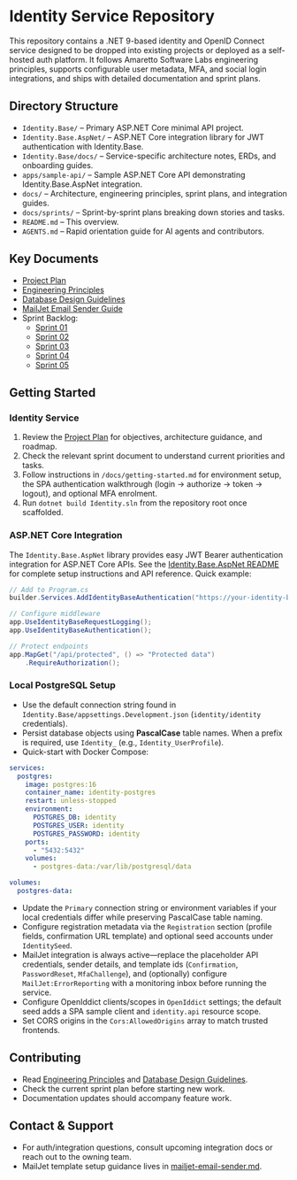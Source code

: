 # Identity Service Repository

This repository contains a .NET 9-based identity and OpenID Connect service designed to be dropped into existing projects or deployed as a self-hosted auth platform. It follows Amaretto Software Labs engineering principles, supports configurable user metadata, MFA, and social login integrations, and ships with detailed documentation and sprint plans.

## Directory Structure
- `Identity.Base/` – Primary ASP.NET Core minimal API project.
- `Identity.Base.AspNet/` – ASP.NET Core integration library for JWT authentication with Identity.Base.
- `Identity.Base/docs/` – Service-specific architecture notes, ERDs, and onboarding guides.
- `apps/sample-api/` – Sample ASP.NET Core API demonstrating Identity.Base.AspNet integration.
- `docs/` – Architecture, engineering principles, sprint plans, and integration guides.
- `docs/sprints/` – Sprint-by-sprint plans breaking down stories and tasks.
- `README.md` – This overview.
- `AGENTS.md` – Rapid orientation guide for AI agents and contributors.

## Key Documents
- [Project Plan](docs/identity-oidc-project-plan.md)
- [Engineering Principles](docs/Engineering_Principles.md)
- [Database Design Guidelines](docs/Database_Design_Guidelines.md)
- [MailJet Email Sender Guide](docs/mailjet-email-sender.md)
- Sprint Backlog:
  - [Sprint 01](docs/sprints/sprint-01.md)
  - [Sprint 02](docs/sprints/sprint-02.md)
  - [Sprint 03](docs/sprints/sprint-03.md)
  - [Sprint 04](docs/sprints/sprint-04.md)
  - [Sprint 05](docs/sprints/sprint-05.md)

## Getting Started

### Identity Service
1. Review the [Project Plan](docs/identity-oidc-project-plan.md) for objectives, architecture guidance, and roadmap.
2. Check the relevant sprint document to understand current priorities and tasks.
3. Follow instructions in `/docs/getting-started.md` for environment setup, the SPA authentication walkthrough (login → authorize → token → logout), and optional MFA enrolment.
4. Run `dotnet build Identity.sln` from the repository root once scaffolded.

### ASP.NET Core Integration
The `Identity.Base.AspNet` library provides easy JWT Bearer authentication integration for ASP.NET Core APIs. See the [Identity.Base.AspNet README](Identity.Base.AspNet/README.md) for complete setup instructions and API reference. Quick example:

```csharp
// Add to Program.cs
builder.Services.AddIdentityBaseAuthentication("https://your-identity-base-url");

// Configure middleware
app.UseIdentityBaseRequestLogging();
app.UseIdentityBaseAuthentication();

// Protect endpoints
app.MapGet("/api/protected", () => "Protected data")
    .RequireAuthorization();
```

### Local PostgreSQL Setup
- Use the default connection string found in `Identity.Base/appsettings.Development.json` (`identity/identity` credentials).
- Persist database objects using **PascalCase** table names. When a prefix is required, use `Identity_` (e.g., `Identity_UserProfile`).
- Quick-start with Docker Compose:

```yaml
services:
  postgres:
    image: postgres:16
    container_name: identity-postgres
    restart: unless-stopped
    environment:
      POSTGRES_DB: identity
      POSTGRES_USER: identity
      POSTGRES_PASSWORD: identity
    ports:
      - "5432:5432"
    volumes:
      - postgres-data:/var/lib/postgresql/data

volumes:
  postgres-data:
```

- Update the `Primary` connection string or environment variables if your local credentials differ while preserving PascalCase table naming.
- Configure registration metadata via the `Registration` section (profile fields, confirmation URL template) and optional seed accounts under `IdentitySeed`.
- MailJet integration is always active—replace the placeholder API credentials, sender details, and template ids (`Confirmation`, `PasswordReset`, `MfaChallenge`), and (optionally) configure `MailJet:ErrorReporting` with a monitoring inbox before running the service.
- Configure OpenIddict clients/scopes in `OpenIddict` settings; the default seed adds a SPA sample client and `identity.api` resource scope.
- Set CORS origins in the `Cors:AllowedOrigins` array to match trusted frontends.

## Contributing
- Read [Engineering Principles](docs/Engineering_Principles.md) and [Database Design Guidelines](docs/Database_Design_Guidelines.md).
- Check the current sprint plan before starting new work.
- Documentation updates should accompany feature work.

## Contact & Support
- For auth/integration questions, consult upcoming integration docs or reach out to the owning team.
- MailJet template setup guidance lives in [mailjet-email-sender.md](docs/mailjet-email-sender.md).
